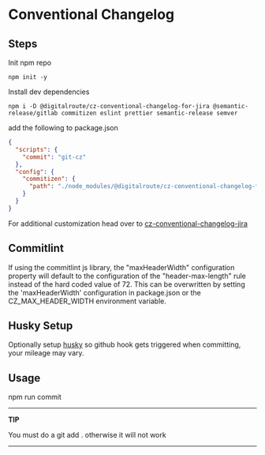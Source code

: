 # Conventional Changelog

## Steps

Init npm repo

```shell
npm init -y
````

Install dev dependencies

```shell
npm i -D @digitalroute/cz-conventional-changelog-for-jira @semantic-release/gitlab commitizen eslint prettier semantic-release semver
```

add the following to package.json

```json
{
  "scripts": {
    "commit": "git-cz"
  },
  "config": {
    "commitizen": {
      "path": "./node_modules/@digitalroute/cz-conventional-changelog-for-jira"
    }
  }
}
```

For additional customization head over to [cz-conventional-changelog-jira](https://github.com/digitalroute/cz-conventional-changelog-for-jira)

## Commitlint

If using the commitlint js library, the "maxHeaderWidth" configuration property will default to the configuration of the "header-max-length" rule instead of the hard coded value of 72. This can be overwritten by setting the 'maxHeaderWidth' configuration in package.json or the CZ_MAX_HEADER_WIDTH environment variable.

## Husky Setup

Optionally setup [husky](https://typicode.github.io/husky/#/) so github hook gets triggered when committing, your mileage may vary.

## Usage

npm run commit

---
**TIP**

You must do a git add . otherwise it will not work

---
